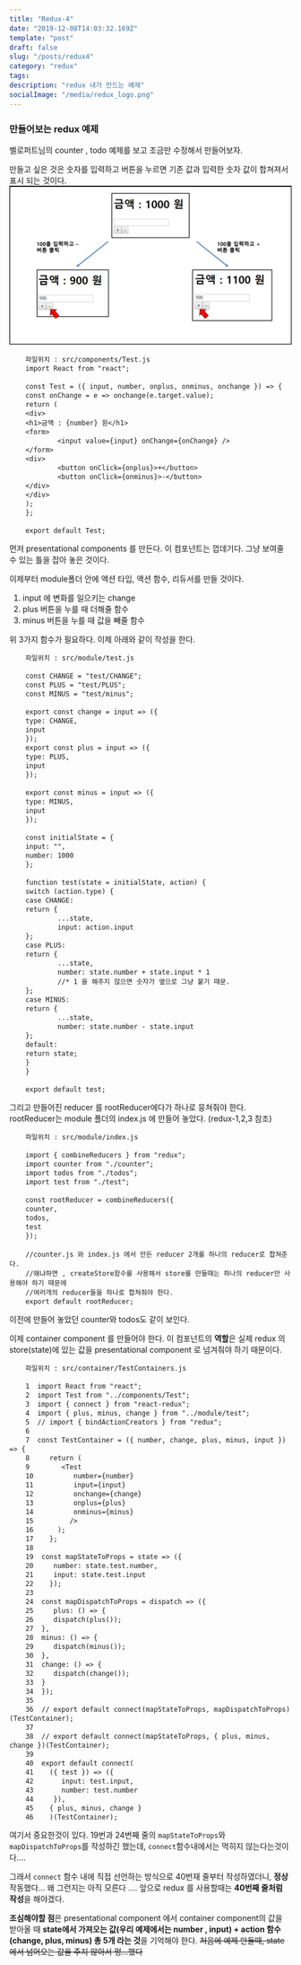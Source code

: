 ```yaml
---
title: "Redux-4"
date: "2019-12-08T14:03:32.169Z"
template: "post"
draft: false
slug: "/posts/redux4"
category: "redux"
tags:
description: "redux 내가 만드는 예제"
socialImage: "/media/redux_logo.png"
---
```


### 만들어보는 redux 예제

벨로퍼트님의 counter , todo 예제를 보고 조금만 수정해서 만들어보자.

만들고 싶은 것은 숫자를 입력하고 버튼을 누르면 기존 값과 입력한 숫자 값이 합쳐져서 표시 되는 것이다.
![](/media/React/redux/redux5.png)

        파일위치 : src/components/Test.js
        import React from "react";

        const Test = ({ input, number, onplus, onminus, onchange }) => {
        const onChange = e => onchange(e.target.value);
        return (
        <div>
        <h1>금액 : {number} 원</h1>
        <form>
                <input value={input} onChange={onChange} />
        </form>
        <div>
                <button onClick={onplus}>+</button>
                <button onClick={onminus}>-</button>
        </div>
        </div>
        );
        };

        export default Test;

먼저 presentational components 를 만든다. 이 컴포넌트는 껍데기다. 그냥 보여줄 수 있는 틀을 잡아 놓은 것이다.

이제부터 module폴더 안에 액션 타입, 액션 함수, 리듀서를 만들 것이다.

1. input 에 변화를 일으키는 change
2. plus 버튼을 누를 때 더해줄 함수
3. minus 버튼을 누를 때 값을 빼줄 함수

위 3가지 함수가 필요하다. 이제 아래와 같이 작성을 한다.

        파일위치 : src/module/test.js

        const CHANGE = "test/CHANGE";
        const PLUS = "test/PLUS";
        const MINUS = "test/minus";

        export const change = input => ({
        type: CHANGE,
        input
        });
        export const plus = input => ({
        type: PLUS,
        input
        });

        export const minus = input => ({
        type: MINUS,
        input
        });

        const initialState = {
        input: "",
        number: 1000
        };

        function test(state = initialState, action) {
        switch (action.type) {
        case CHANGE:
        return {
                ...state,
                input: action.input
        };
        case PLUS:
        return {
                ...state,
                number: state.number + state.input * 1
                //* 1 을 해주지 않으면 숫자가 옆으로 그냥 붙기 때문.
        };
        case MINUS:
        return {
                ...state,
                number: state.number - state.input
        };
        default:
        return state;
        }
        }

        export default test;

그리고 만들어진 reducer 를 rootReducer에다가 하나로 뭉쳐줘야 한다. rootReducer는 module 폴더의 index.js 에 만들어 놓았다. (redux-1,2,3 참조)

        파일위치 : src/module/index.js

        import { combineReducers } from "redux";
        import counter from "./counter";
        import todos from "./todos";
        import test from "./test";

        const rootReducer = combineReducers({
        counter,
        todos,
        test
        });

        //counter.js 와 index.js 에서 만든 reducer 2개를 하나의 reducer로 합쳐준다.
        //왜냐하면 , createStore함수를 사용해서 store를 만들때는 하나의 reducer만 사용해야 하기 때문에
        //여러개의 reducer들을 하나로 합쳐줘야 한다.
        export default rootReducer;

이전에 만들어 놓았던 counter와 todos도 같이 보인다.

이제 container component 를 만들어야 한다. 이 컴포넌트의 **역할**은 실제 redux 의 store(state)에 있는 값을 presentational component 로 넘겨줘야 하기 때문이다.

        파일위치 : src/container/TestContainers.js

        1  import React from "react";
        2  import Test from "../components/Test";
        3  import { connect } from "react-redux";
        4  import { plus, minus, change } from "../module/test";
        5  // import { bindActionCreators } from "redux";
        6
        7  const TestContainer = ({ number, change, plus, minus, input }) => {
        8     return (
        9        <Test
        10          number={number}
        11          input={input}
        12          onchange={change}
        13          onplus={plus}
        14          onminus={minus}
        15         />
        16      );
        17    };
        18
        19  const mapStateToProps = state => ({
        20     number: state.test.number,
        21     input: state.test.input
        22    });
        23
        24  const mapDispatchToProps = dispatch => ({
        25     plus: () => {
        26     dispatch(plus());
        27  },
        28  minus: () => {
        29     dispatch(minus());
        30  },
        31  change: () => {
        32     dispatch(change());
        33  }
        34  });
        35
        36  // export default connect(mapStateToProps, mapDispatchToProps)(TestContainer);
        37
        38  // export default connect(mapStateToProps, { plus, minus, change })(TestContainer);
        39
        40  export default connect(
        41    ({ test }) => ({
        42       input: test.input,
        43       number: test.number
        44     }),
        45    { plus, minus, change }
        46    )(TestContainer);

여기서 중요한것이 있다. 19번과 24번째 줄의 `mapStateToProps`와 `mapDispatchToProps`를 작성하긴 했는데, `connect`함수내에서는 먹히지 않는다는것이다....

그래서 `connect` 함수 내에 직접 선언하는 방식으로 40번재 줄부터 작성하였더니, **정상** 작동했다... 왜 그런지는 아직 모른다 .... 앞으로 redux 를 사용할때는 **40번째 줄처럼 작성**을 해야겠다.

**조심해야할 점**은 presentational component 에서 container component의 값을 받아올 때 **state에서 가져오는 값(우리 예제에서는 number , input) + action 함수(change, plus, minus) 총 5개 라는 것**을 기억해야 한다.
~~처음에 예제 만들때, state에서 넘어오는 값을 주지 않아서 멍...했다~~
